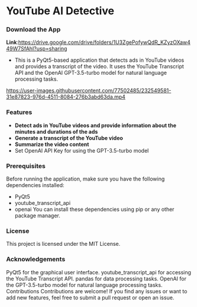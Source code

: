 # YouTube AI Detective
### Download the App 
**Link**:https://drive.google.com/drive/folders/1U3ZgePofywQdR_KZyzOXaw449W7SfAhI?usp=sharing
* This is a PyQt5-based application that detects ads in YouTube videos and provides a transcript of the video. It uses the YouTube Transcript API and the OpenAI GPT-3.5-turbo model for natural language processing tasks.



https://user-images.githubusercontent.com/77502485/232549581-31e87823-976d-4511-8084-276b3abd63da.mp4





### Features
* **Detect ads in YouTube videos and provide information about the minutes and durations of the ads**
* **Generate a transcript of the YouTube video**
* **Summarize the video content**
* Set OpenAI API Key for using the GPT-3.5-turbo model
### Prerequisites
Before running the application, make sure you have the following dependencies installed:

* PyQt5
* youtube_transcript_api
* openai
You can install these dependencies using pip or any other package manager.



### License
This project is licensed under the MIT License.

### Acknowledgements
PyQt5 for the graphical user interface.
youtube_transcript_api for accessing the YouTube Transcript API.
pandas for data processing tasks.
OpenAI for the GPT-3.5-turbo model for natural language processing tasks.
Contributions
Contributions are welcome! If you find any issues or want to add new features, feel free to submit a pull request or open an issue.

